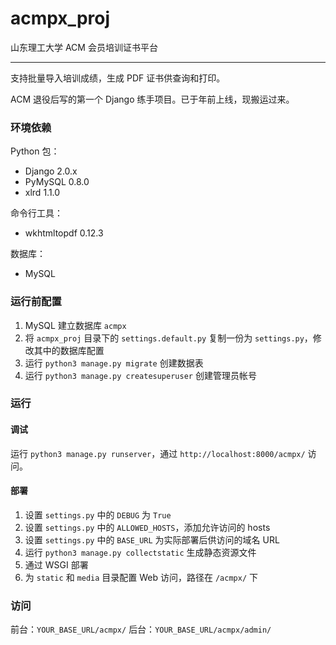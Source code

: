 # acmpx_proj

山东理工大学 ACM 会员培训证书平台

------ 

支持批量导入培训成绩，生成 PDF 证书供查询和打印。

ACM 退役后写的第一个 Django 练手项目。已于年前上线，现搬运过来。

### 环境依赖

Python 包：
- Django 2.0.x
- PyMySQL 0.8.0
- xlrd 1.1.0

命令行工具：
- wkhtmltopdf 0.12.3

数据库：
- MySQL

### 运行前配置

1. MySQL 建立数据库 `acmpx`
2. 将 `acmpx_proj` 目录下的 `settings.default.py` 复制一份为 `settings.py`，修改其中的数据库配置
3. 运行 `python3 manage.py migrate` 创建数据表
4. 运行 `python3 manage.py createsuperuser` 创建管理员帐号

### 运行

#### 调试

运行 `python3 manage.py runserver`，通过 `http://localhost:8000/acmpx/` 访问。

#### 部署

1. 设置 `settings.py` 中的 `DEBUG` 为 `True`
2. 设置 `settings.py` 中的 `ALLOWED_HOSTS`，添加允许访问的 hosts
3. 设置 `settings.py` 中的 `BASE_URL` 为实际部署后供访问的域名 URL
4. 运行 `python3 manage.py collectstatic` 生成静态资源文件
5. 通过 WSGI 部署
6. 为 `static` 和 `media` 目录配置 Web 访问，路径在 `/acmpx/` 下

### 访问

前台：`YOUR_BASE_URL/acmpx/`
后台：`YOUR_BASE_URL/acmpx/admin/`



